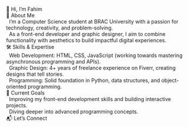 
👋 Hi, I’m Fahim
<br>
🌟 About Me<br>
&nbsp;&nbsp;I’m a Computer Science student at BRAC University with a passion for technology, creativity, and problem-solving.<br>
&nbsp;&nbsp;As a front-end developer and graphic designer, I aim to combine functionality with aesthetics to build impactful digital experiences.<br>
🛠 Skills & Expertise<br>
&nbsp;&nbsp;Web Development: HTML, CSS, JavaScript (working towards mastering asynchronous programming and APIs).<br>
&nbsp;&nbsp;Graphic Design: 4+ years of freelance experience on Fiverr, creating designs that tell stories.<br>
&nbsp;&nbsp;Programming: Solid foundation in Python, data structures, and object-oriented programming.<br>
🚀 Current Goals<br>
&nbsp;&nbsp;Improving my front-end development skills and building interactive projects.<br>
&nbsp;&nbsp;Diving deeper into advanced programming concepts.<br>
📬 Let’s Connect<br>
<!---
MdFahim85/MdFahim85 is a ✨ special ✨ repository because its `README.md` (this file) appears on your GitHub profile.
You can click the Preview link to take a look at your changes.
--->
